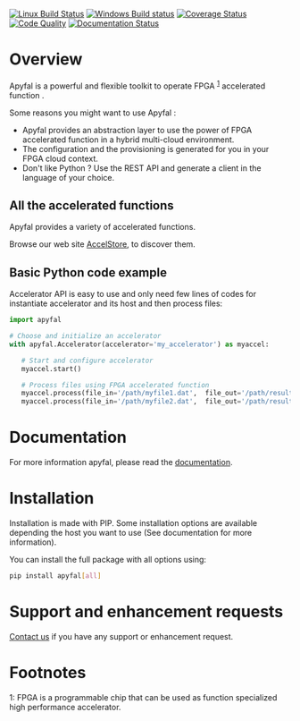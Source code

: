[![Linux Build Status](https://travis-ci.org/Accelize/apyfal.svg?branch=master)](https://travis-ci.org/Accelize/apyfal)
[![Windows Build status](https://ci.appveyor.com/api/projects/status/bcqp6qgm59dubnv0/branch/master?svg=true)](https://ci.appveyor.com/project/xlz-jgoutin/apyfal/branch/master)
[![Coverage Status](https://coveralls.io/repos/github/Accelize/apyfal/badge.svg?branch=master)](https://coveralls.io/github/Accelize/apyfal?branch=master)
[![Code Quality](https://api.codacy.com/project/badge/Grade/9403fc82423c4d87a46db1c76a14af8c)](https://www.codacy.com/app/xlz-jgoutin/apyfal?utm_source=github.com&amp;utm_medium=referral&amp;utm_content=Accelize/apyfal&amp;utm_campaign=Badge_Grade)
[![Documentation Status](https://readthedocs.org/projects/apyfal/badge/?version=latest)](https://apyfal.readthedocs.io/en/latest/?badge=latest)

# Overview

Apyfal is a powerful and flexible toolkit to operate FPGA <sup>[1](#fpga)</sup> accelerated function .

Some reasons you might want to use Apyfal :

+ Apyfal provides an abstraction layer to use the power of FPGA accelerated function in a hybrid
  multi-cloud environment.
+ The configuration and the provisioning is generated for you in your FPGA cloud context.
+ Don't like Python ? Use the REST API and generate a client in the language of your choice.

## All the accelerated functions

Apyfal provides a variety of accelerated functions.

Browse our web site [AccelStore](https://accelstore.accelize.com), to discover them.

## Basic Python code example

Accelerator API is easy to use and only need few lines of codes for instantiate accelerator and its host and then
 process files:

```python
import apyfal

# Choose and initialize an accelerator
with apyfal.Accelerator(accelerator='my_accelerator') as myaccel:

   # Start and configure accelerator
   myaccel.start()

   # Process files using FPGA accelerated function
   myaccel.process(file_in='/path/myfile1.dat',  file_out='/path/result1.dat')
   myaccel.process(file_in='/path/myfile2.dat',  file_out='/path/result2.dat')
```

# Documentation

For more information apyfal, please read the [documentation](https://apyfal.readthedocs.io).

# Installation

Installation is made with PIP. Some installation options are available depending the host you want to use (See 
documentation for more information).

You can install the full package with all options using:
```bash
pip install apyfal[all]
```

# Support and enhancement requests
[Contact us](https://www.accelize.com/contact) if you have any support or enhancement request.


# Footnotes

<a name="fpga">1</a>: FPGA is a programmable chip that can be used as function specialized high performance accelerator.
